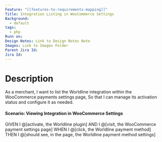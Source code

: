 ```yaml
---
Feature: "[[features-to-requirements-mapping]]"
Title: Integration Listing in WooCommerce Settings
Background:
  - default
tags:
  - php
Runn on:
Design Notes: Link to Design Notes Note
Images: Link to Images Folder
Parent Jira Id: 
Jira Id: 
---
```


# Description

As a merchant,
I want to list the Worldline integration within the WooCommerce payments settings page,
So that I can manage its activation status and configure it as needed.

#### Scenario: Viewing Integration in WooCommerce Settings

GIVEN I @[activate, the Worldline plugin]
AND I @[visit, the WooCommerce payment settings page]
WHEN I @[click, the Worldline payment method]
THEN I @[should see, in the page, the Worldline payment method settings]

